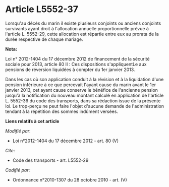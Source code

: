 # Article L5552-37

Lorsqu'au décès du marin il existe plusieurs conjoints ou anciens conjoints survivants ayant droit à l'allocation annuelle
proportionnelle prévue à l'article L. 5552-29, cette allocation est répartie entre eux au prorata de la durée respective de
chaque mariage.

**Nota:**

Loi n° 2012-1404 du 17 décembre 2012 de financement de la sécurité sociale pour 2013, article 80 II : Ces dispositions
s'appliquentLe aux pensions de réversion liquidées  à compter du 1er janvier 2013. 

Dans les cas où son application conduit à la révision et à la liquidation d'une pension inférieure à ce que percevait l'ayant
cause du marin avant le 1er janvier 2013, cet ayant cause conserve le bénéfice de l'ancienne pension jusqu'à la notification
du nouveau montant calculé en application de l'article L. 5552-36 du code des transports, dans sa rédaction issue de la
présente loi. Le trop-perçu ne peut faire l'objet d'aucune demande de l'administration tendant à la répétition des sommes
indûment versées.

**Liens relatifs à cet article**

_Modifié par_:

  - Loi n°2012-1404 du 17 décembre 2012 - art. 80 (V)

_Cite_:

  - Code des transports - art. L5552-29

_Codifié par_:

  - Ordonnance n°2010-1307 du 28 octobre 2010 - art. (V)
